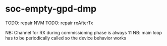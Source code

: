 # soc-empty-gpd-dmp

TODO: repair NVM
TODO: repair rxAfterTx

NB: Channel for RX during commissioning phase is always 11
NB: main loop has to be periodically called so the device behavior works

